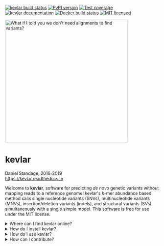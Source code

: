 [![kevlar build status][travisbadge]](https://travis-ci.org/dib-lab/kevlar)
[![PyPI version][pypibadge]](https://pypi.python.org/pypi/biokevlar)
[![Test coverage][codecovbadge]](https://codecov.io/github/dib-lab/kevlar)
[![kevlar documentation][rtdbadge]](http://kevlar.readthedocs.io/en/latest/?badge=latest)
[![Docker build status][dockerbadge]](https://quay.io/repository/dib-lab/kevlar)
[![MIT licensed][licensebadge]](https://github.com/dib-lab/kevlar/blob/master/LICENSE)

<img src="docs/_static/morpheus-kevlar.jpg" alt=" What if I told you we don't need alignments to find variants?" width="400px" />

# kevlar

Daniel Standage, 2016-2019  
https://kevlar.readthedocs.io

Welcome to **kevlar**, software for predicting *de novo* genetic variants without mapping reads to a reference genome!
kevlar's *k*-mer abundance based method calls single nucleotide variants (SNVs), multinucleotide variants (MNVs), insertion/deletion variants (indels), and structural variants (SVs) simultaneously with a single simple model.
This software is free for use under the MIT license.

<details>
  <summary>Where can I find kevlar online?</summary>
  <ul>
    <li>Source repository: https://github.com/dib-lab/kevlar</li>
    <li>Documentation: https://kevlar.readthedocs.io</li>
    <li>Stable releases: https://github.com/dib-lab/kevlar/releases</li>
    <li>Issue tracker: https://github.com/dib-lab/kevlar/issues</li>
  </ul>

  If you have questions or need help with kevlar, the [GitHub issue tracker](https://github.com/dib-lab/kevlar) should be your first point of contact.
</details>

<details>
  <summary>How do I install kevlar?</summary>

  See [the kevlar documentation](http://kevlar.readthedocs.io/en/latest/install.html) for complete instructions, but the impatient can try the following.

  ```
  pip3 install git+https://github.com/dib-lab/khmer.git
  pip3 install biokevlar
  ```
</details>

<details>
  <summary>How do I use kevlar?</summary>
  <ul>
    <li>Installation instructions: http://kevlar.readthedocs.io/en/latest/install.html</li>
    <li>Quick start guide: http://kevlar.readthedocs.io/en/latest/quick-start.html</li>
    <li>Tutorial: http://kevlar.readthedocs.io/en/latest/tutorial.html</li>
  </ul>
</details>

<details>
  <summary>How can I contribute?</summary>
  
  We welcome contributions to the kevlar project from the community!
  If you're interested in modifying kevlar or contributing to its ongoing development, feel free to send us a message or submit a pull request!

  The kevlar software is a project of the [Lab for Data Intensive Biology](http://ivory.idyll.org/lab/) and the [Computational Genomics Lab](http://www.hormozdiarilab.org/) at UC Davis.
</details>


[travisbadge]: https://img.shields.io/travis/dib-lab/kevlar.svg
[pypibadge]: https://img.shields.io/pypi/v/biokevlar.svg
[codecovbadge]: https://img.shields.io/codecov/c/github/dib-lab/kevlar.svg
[rtdbadge]: https://readthedocs.org/projects/kevlar/badge/?version=latest&maxAge=900
[dockerbadge]: https://quay.io/repository/dib-lab/kevlar/status
[licensebadge]: https://img.shields.io/badge/license-MIT-blue.svg
